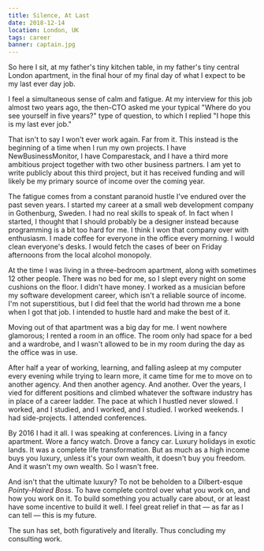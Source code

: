 ```yaml
---
title: Silence, At Last
date: 2018-12-14
location: London, UK
tags: career
banner: captain.jpg
---
```


So here I sit, at my father's tiny kitchen table, in my father's tiny central
London apartment, in the final hour of my final day of what I expect to be my
last ever day job.

I feel a simultaneous sense of calm and fatigue. At my interview for this job
almost two years ago, the then-CTO asked me your typical "Where do you see
yourself in five years?" type of question, to which I replied "I hope this is
my last ever job."

That isn't to say I won't ever work again. Far from it. This instead is the
beginning of a time when I run my own projects. I have NewBusinessMonitor, I
have Comparestack, and I have a third more ambitious project together with
two other business partners. I am yet to write publicly about this third
project, but it has received funding and will likely be my primary source of
income over the coming year.

The fatigue comes from a constant paranoid hustle I've endured over the past
seven years. I started my career at a small web development company in
Gothenburg, Sweden. I had no real skills to speak of. In fact when I started, I
thought that I should probably be a designer instead because programming is a
bit too hard for me. I think I won that company over with enthusiasm. I made
coffee for everyone in the office every morning. I would clean everyone's
desks. I would fetch the cases of beer on Friday afternoons from the local
alcohol monopoly.

At the time I was living in a three-bedroom apartment, along with sometimes 12
other people. There was no bed for me, so I slept every night on some cushions
on the floor. I didn't have money. I worked as a musician before my software
development career, which isn't a reliable source of income. I'm not
superstitious, but I did feel that the world had thrown me a bone when I got
that job. I intended to hustle hard and make the best of it.

Moving out of that apartment was a big day for me. I went nowhere glamorous; I
rented a room in an office. The room only had space for a bed and a wardrobe,
and I wasn't allowed to be in my room during the day as the office was in use.

After half a year of working, learning, and falling asleep at my computer every
evening while trying to learn more, it came time for me to move on to another
agency. And then another agency. And another. Over the years, I vied for
different positions and climbed whatever the software industry has in place of
a career ladder. The pace at which I hustled never slowed. I worked, and I
studied, and I worked, and I studied. I worked weekends. I had side-projects. I
attended conferences.

By 2016 I had it all. I was speaking at conferences. Living in a fancy
apartment. Wore a fancy watch. Drove a fancy car. Luxury holidays in exotic
lands. It was a complete life transformation. But as much as a high income buys
you luxury, unless it's your own wealth, it doesn't buy you freedom. And it
wasn't my own wealth. So I wasn't free.

And isn't that the ultimate luxury? To not be beholden to a Dilbert-esque
_Pointy-Haired Boss_. To have complete control over what you work on, and how
you work on it. To build something you actually care about, or at least have
some incentive to build it well. I feel great relief in that — as far as I can
tell — this is my future.

The sun has set, both figuratively and literally. Thus concluding my consulting
work.
